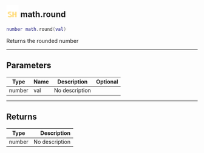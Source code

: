 ## <img src="../../.gitbook/assets/shared.png" width="32" height="32" /> math.round

```lua
number math.round(val)
```

Returns the rounded number

------
## Parameters

| Type   | Name | Description | Optional |
| ------ | ---- | ----------- | -------: |
| number | val | No description |  |


------
## Returns

| Type   | Description |
| ------ | ----------: |
| number | No description |

